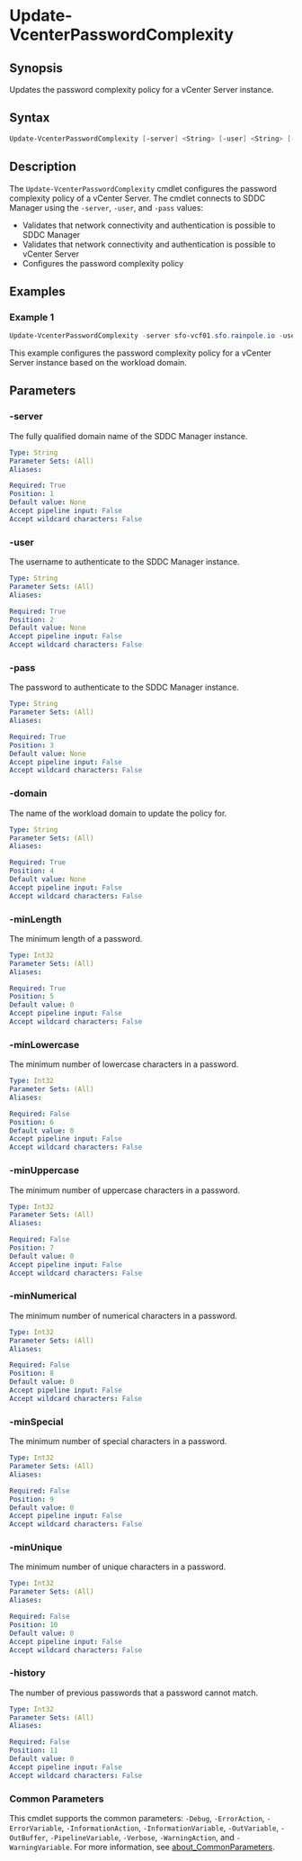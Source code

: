 # Update-VcenterPasswordComplexity

## Synopsis

Updates the password complexity policy for a vCenter Server instance.

## Syntax

```powershell
Update-VcenterPasswordComplexity [-server] <String> [-user] <String> [-pass] <String> [-domain] <String> [-minLength] <Int32> [[-minLowercase] <Int32>] [[-minUppercase] <Int32>] [[-minNumerical] <Int32>] [[-minSpecial] <Int32>] [[-minUnique] <Int32>] [[-history] <Int32>] [<CommonParameters>]
```

## Description

The `Update-VcenterPasswordComplexity` cmdlet configures the password complexity policy of a vCenter Server.
The cmdlet connects to SDDC Manager using the `-server`, `-user`, and `-pass` values:

- Validates that network connectivity and authentication is possible to SDDC Manager
- Validates that network connectivity and authentication is possible to vCenter Server
- Configures the password complexity policy

## Examples

### Example 1

```powershell
Update-VcenterPasswordComplexity -server sfo-vcf01.sfo.rainpole.io -user admin@local -pass VMw@re1!VMw@re1! -domain sfo-m01 -minLength 6 -minLowercase -1 -minUppercase -1  -minNumerical -1 -minSpecial -1 -minUnique 4 -history 5
```

This example configures the password complexity policy for a vCenter Server instance based on the workload domain.

## Parameters

### -server

The fully qualified domain name of the SDDC Manager instance.

```yaml
Type: String
Parameter Sets: (All)
Aliases:

Required: True
Position: 1
Default value: None
Accept pipeline input: False
Accept wildcard characters: False
```

### -user

The username to authenticate to the SDDC Manager instance.

```yaml
Type: String
Parameter Sets: (All)
Aliases:

Required: True
Position: 2
Default value: None
Accept pipeline input: False
Accept wildcard characters: False
```

### -pass

The password to authenticate to the SDDC Manager instance.

```yaml
Type: String
Parameter Sets: (All)
Aliases:

Required: True
Position: 3
Default value: None
Accept pipeline input: False
Accept wildcard characters: False
```

### -domain

The name of the workload domain to update the policy for.

```yaml
Type: String
Parameter Sets: (All)
Aliases:

Required: True
Position: 4
Default value: None
Accept pipeline input: False
Accept wildcard characters: False
```

### -minLength

The minimum length of a password.

```yaml
Type: Int32
Parameter Sets: (All)
Aliases:

Required: True
Position: 5
Default value: 0
Accept pipeline input: False
Accept wildcard characters: False
```

### -minLowercase

The minimum number of lowercase characters in a password.

```yaml
Type: Int32
Parameter Sets: (All)
Aliases:

Required: False
Position: 6
Default value: 0
Accept pipeline input: False
Accept wildcard characters: False
```

### -minUppercase

The minimum number of uppercase characters in a password.

```yaml
Type: Int32
Parameter Sets: (All)
Aliases:

Required: False
Position: 7
Default value: 0
Accept pipeline input: False
Accept wildcard characters: False
```

### -minNumerical

The minimum number of numerical characters in a password.

```yaml
Type: Int32
Parameter Sets: (All)
Aliases:

Required: False
Position: 8
Default value: 0
Accept pipeline input: False
Accept wildcard characters: False
```

### -minSpecial

The minimum number of special characters in a password.

```yaml
Type: Int32
Parameter Sets: (All)
Aliases:

Required: False
Position: 9
Default value: 0
Accept pipeline input: False
Accept wildcard characters: False
```

### -minUnique

The minimum number of unique characters in a password.

```yaml
Type: Int32
Parameter Sets: (All)
Aliases:

Required: False
Position: 10
Default value: 0
Accept pipeline input: False
Accept wildcard characters: False
```

### -history

The number of previous passwords that a password cannot match.

```yaml
Type: Int32
Parameter Sets: (All)
Aliases:

Required: False
Position: 11
Default value: 0
Accept pipeline input: False
Accept wildcard characters: False
```

### Common Parameters

This cmdlet supports the common parameters: `-Debug`, `-ErrorAction`, `-ErrorVariable`, `-InformationAction`, `-InformationVariable`, `-OutVariable`, `-OutBuffer`, `-PipelineVariable`, `-Verbose`, `-WarningAction`, and `-WarningVariable`. For more information, see [about_CommonParameters](http://go.microsoft.com/fwlink/?LinkID=113216).
